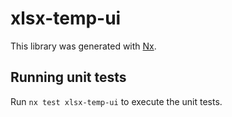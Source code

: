 # xlsx-temp-ui

This library was generated with [Nx](https://nx.dev).

## Running unit tests

Run `nx test xlsx-temp-ui` to execute the unit tests.

